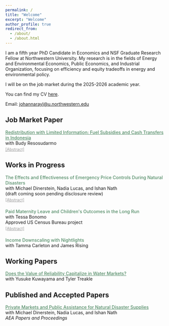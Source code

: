 ```yaml
---
permalink: /
title: "Welcome"
excerpt: "Welcome"
author_profile: true
redirect_from: 
  - /about/
  - /about.html
---
```


I am a fifth year PhD Candidate in Economics and NSF Graduate Research Fellow at Northwestern University. My research is in the fields of Energy and Environmental Economics, Public Economics, and Industrial Organization, focusing on efficiency and equity tradeoffs in energy and environmental policy. 

I will be on the job market during the 2025-2026 academic year. 

You can find my CV <a href="https://jrayl.github.io/files/RaylCV.pdf" target="_blank">here</a>.

Email: [johannarayl@u.northwestern.edu](mailto:johannarayl@u.northwestern.edu)


## Job Market Paper
<div class="paper">
  <div class ="paper-title"><a href="https://jrayl.github.io/files/Rayl_Resosudarmo_FuelSubsidies.pdf" target="_blank">Redistribution with Limited Information: Fuel Subsidies and Cash Transfers in Indonesia</a></div>
  <div class="small">with Budy Resosudarmo</div>
  <div class="toggle-link" onclick="toggleAbstract(this)">[Abstract]</div> 
  <div class="abstract">
    In-kind transfers may outperform cash as a means of progressive redistribution when a government has limited data with which to identify poor households. We formulate a model of redistribution with limited information to examine the grounds for one of the most common types of in-kind transfers worldwide: energy subsidies. In our model, a planner with progressive redistributional goals and limited information chooses between cash transfers and nonlinear fuel subsidies. The optimality of a nonlinear fuel subsidy over a targeted cash transfer is determined by the joint distribution of household income, observable characteristics, and household fuel demand. We estimate the primitives of this model for the Indonesian population using rich administrative survey data and variation generated by large fuel policy reforms. We quantify optimal interventions among nonlinear fuel prices, targeted cash transfers, and combinations of the two. Combinations of cash and in-kind programs, involving self-financing fuel pricing policies, outperform single interventions.
  </div>
</div>

## Works in Progress
<div class="paper">
  <div class="paper-title">The Effects and Effectiveness of Emergency Price Controls During Natural Disasters</div>
  <div class="small">with Michael Dinerstein, Nadia Lucas, and Ishan Nath</div>
  <div class="small">(draft coming soon pending disclosure review)</div>
  <div class="toggle-link" onclick="toggleAbstract(this)">[Abstract]</div>
  <div class="abstract">
    Anti-price gouging laws, present in most US states, penalize retailers if they make large price increases to disaster supplies during states of emergency. Price caps during periods of high and inelastic demand may worsen or alleviate shortages of essential supplies — they can decrease the incentive to restock supplies by reducing the resale price at which the new inventory sells, or they can increase the incentive to restock supplies by generating more unmet demand at initial inventory levels. We use retailer scanner data and novel trucking data to estimate the effects of US natural disasters on quantities transacted and prices. We estimate that disasters increase demand for a set of 20 essential goods, with increases in mean quantities transacted but also in the probability of having a stockout. Prices increase, with the largest changes concentrated in a minority of retailers, but we see no effects of anti-price gouging laws on the probability of price hikes. On the supply-side, we see limited evidence of marginal cost increases and we estimate a shift in restocking from the disaster period to the week proceeding it. Motivated by this evidence, we specify a structural model that will evaluate how stringent enforcement of price caps would affect shortages and consumer surplus during disasters. We construct a non-parametric identification argument that combines an instrument for restocking costs with the observed joint distribution of restocking and quantities transacted to recover latent demand and initial inventory levels.
  </div>
</div> 

<div class="paper">
  <div class="paper-title">Paid Maternity Leave and Children's Outcomes in the Long Run</div>
  <div class="small">with Tessa Bonomo</div>
  <div class="small">Approved US Census Bureau project</div>
  <div class="toggle-link" onclick="toggleAbstract(this)">[Abstract]</div>
  <div class="abstract">
    The US is one of few countries worldwide without a national mandate for paid maternity leave, and as such, we know little about the effects of paid leave in this context. The first cases of statewide maternity leave in the U.S. came about somewhat unintentionally through changes in state Temporary Disability Insurance (TDI) in the 1960s and 1970s. Six to seven decades later, we have the opportunity to explore the long run effects of access to paid maternity leave on children, later in their lives. We do so employing a differences-in-discontinuities design around changes in state TDI policies which made disability insurance available for pregnancy. In "first stage" results, we provide new estimates of the effects of paid maternity leave availability on infant birth weights, improving upon existing methodologies estimating the same effect in the literature, and finding much larger positive effects. In a "second stage" exercise, we will link measures of the education and earnings of children with their birthdate records using Census and Numident data to provide the first estimates of the long run impacts of paid maternity leave on children for the US.
  </div>
</div>

<div class="paper">
  <div class="paper-title">Income Downscaling with Nightlights</div>
  <div class="small">with Tamma Carleton and James Rising</div>
</div>

## Working Papers 
<div class="paper">
  <div class="paper-title">
  <a href="https://papers.ssrn.com/sol3/papers.cfm?abstract_id=4907647" target="_blank">Does the Value of Reliability Capitalize in Water Markets?</a>
  </div>
  <div class="small">with Yusuke Kuwayama and Tyler Treakle</div>
</div>


## Published and Accepted Papers
<div class="paper">
  <div class="paper-title">
  <a href="https://jrayl.github.io/files/Dinerstein_etal_NaturalDisasterSupplies.pdf" target="_blank">Private Markets and Public Assistance for Natural Disaster Supplies</a> 
  </div>
  <div class="small">with Michael Dinerstein, Nadia Lucas, and Ishan Nath </div>
  <div class="small"><em>AEA Papers and Proceedings</em></div>
</div>


<style>
  .paper {
    margin-bottom: 20px;
  }
  .paper-title,
  .paper-title a { 
    color:#538c67; /* sage green */
    font-weight: 550;
  }
  .abstract {
    display: none;
    margin-top: 6px;
    font-size: 0.9em;   /* smaller font */
    color: #000;        /* black abstract text */
  }
  .toggle-link {
    font-size: 0.9em;
    color: #999;        /* grey link text */
    cursor: pointer;
    text-decoration: underline;
    margin-top: 4px;
  }
</style>

<script>
  function toggleAbstract(link) {
    const abstract = link.nextElementSibling;
    if (abstract.style.display === "block") {
      abstract.style.display = "none";
    } else {
      abstract.style.display = "block";
    }
  }
</script>

